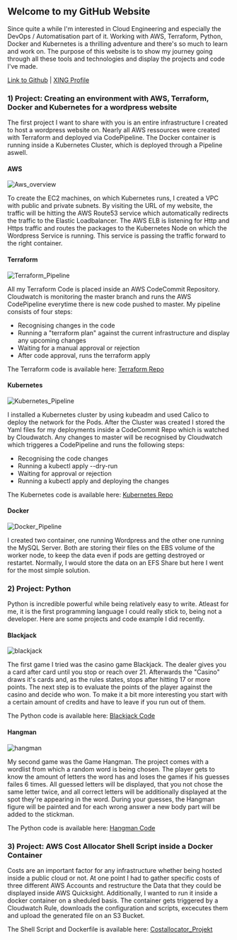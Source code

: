 

## **Welcome to my GitHub Website**

Since quite a while I'm interested in Cloud Engineering and especially the DevOps / Automatisation part of it. Working with AWS, Terraform, Python, Docker and Kubernetes is a thrilling adventure and there's so much to learn and work on. The purpose of this website is to show my journey going through all these tools and technologies and display the projects and code I've made.

[Link to Github](https://github.com/ThomasTusche?tab=repositories) | [XING Profile](https://www.xing.com/profile/Thomas_Tusche4/cv)



### **1) Project: Creating an environment with AWS, Terraform, Docker and Kubernetes for a wordpress website**

The first project I want to share with you is an entire infrastructure I created to host a wordpress website on. 
Nearly all AWS ressources were created with Terraform and deployed via CodePipeline. The Docker container is running
inside a Kubernetes Cluster, which is deployed through a Pipeline aswell.

#### AWS
![Aws_overview](./aws_overview.png)

To create the EC2 machines, on which Kubernetes runs, I created a VPC with public and private subnets. By visiting the URL of my website, the traffic will be hitting
the AWS Route53 service which automatically redirects the traffic to the Elastic Loadbalancer. The AWS ELB is listening for Http and Https traffic and 
routes the packages to the Kubernetes Node on which the Wordpress Service is running. This service is passing the traffic forward to the right container.

#### Terraform 
![Terraform_Pipeline](./terraform_pipeline.png)

All my Terraform Code is placed inside an AWS CodeCommit Repository. Cloudwatch is monitoring the master branch and runs the
AWS CodePipeline everytime there is new code pushed to master. 
My pipeline consists of four steps:
- Recognising changes in the code
- Running a "terraform plan" against the current infrastructure and display any upcoming changes
- Waiting for a manual approval or rejection
- After code approval, runs the terraform apply

The Terraform code is available here:
[Terraform Repo](https://github.com/ThomasTusche/portfolio-website/tree/master/terraform)

#### Kubernetes 
![Kubernetes_Pipeline](./kubernetes_pipeline.png)

I installed a Kubernetes cluster by using kubeadm and used Calico to deploy the network for the Pods.
After the Cluster was created I stored the Yaml files for my deployments inside a CodeCommit Repo which is watched by Cloudwatch.
Any changes to master will be recognised by Cloudwatch which triggeres a CodePipeline and runs the following steps:
- Recognising the code changes
- Running a kubectl apply --dry-run
- Waiting for approval or rejection
- Running a kubectl apply and deploying the changes

The Kubernetes code is available here:
[Kubernetes Repo](https://github.com/ThomasTusche/portfolio-website/tree/master/kubernetes)

#### Docker 
![Docker_Pipeline](./docker_pipeline.png)

I created two container, one running Wordpress and the other one running the MySQL Server. Both are storing their files on the EBS
volume of the worker node, to keep the data even if pods are getting destroyed or restartet. Normally, I would store the data on an EFS Share
but here I went for the most simple solution.


### **2) Project: Python**

Python is incredible powerful while being relatively easy to write. Atleast for me, it is the first programming language I could really stick to, being not
a developer. Here are some projects and code example I did recently.

#### Blackjack
![blackjack](./blackjack.png)

The first game I tried was the casino game Blackjack. The dealer gives you a card after card until you stop or reach over 21. Afterwards the "Casino"
draws it's cards and, as the rules states, stops after hitting 17 or more points. The next step is to evaluate the points of the player against the
casino and decide who won. 
To make it a bit more interesting you start with a certain amount of credits and have to leave if you run out of them.

The Python code is available here:
[Blackjack Code](https://github.com/ThomasTusche/blackjack)

#### Hangman
![hangman](./hangman.png)

My second game was the Game Hangman. The project comes with a wordlist from which a random word is being chosen. The player gets to know the amount
of letters the word has and loses the games if his guesses failes 6 times. All guessed letters will be displayed, that you not chose the same letter twice,
and all correct letters will be additionally displayed at the spot they're appearing in the word. During your guesses, the Hangman figure will be painted
and for each wrong answer a new body part will be added to the stickman.

The Python code is available here:
[Hangman Code](https://github.com/ThomasTusche/hangman)

### **3) Project: AWS Cost Allocator Shell Script inside a Docker Container**

Costs are an important factor for any infrastructure whether being hosted inside a public cloud or not. At one point I had to gather specific costs
of three different AWS Accounts and restructure the Data that they could be displayed inside AWS Quicksight. Additionally, I wanted to run it inside a
docker container on a sheduled basis. The container gets triggered by a Cloudwatch Rule, downloads the configuration and scripts, excecutes them 
and upload the generated file on an S3 Bucket. 

The Shell Script and Dockerfile is available here:
[Costallocator_Projekt](https://github.com/ThomasTusche/awscli_cost_allocator)



